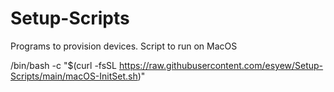 # Setup-Scripts
Programs to provision devices.
Script to run on MacOS

/bin/bash -c "$(curl -fsSL https://raw.githubusercontent.com/esyew/Setup-Scripts/main/macOS-InitSet.sh)"
